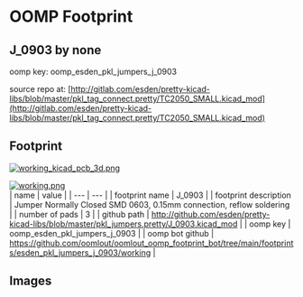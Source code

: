 # OOMP Footprint  
## J_0903  by none  
  
oomp key: oomp_esden_pkl_jumpers_j_0903  
  
source repo at: [http://gitlab.com/esden/pretty-kicad-libs/blob/master/pkl_tag_connect.pretty/TC2050_SMALL.kicad_mod](http://gitlab.com/esden/pretty-kicad-libs/blob/master/pkl_tag_connect.pretty/TC2050_SMALL.kicad_mod)  
## Footprint  
  
[![working_kicad_pcb_3d.png](working_kicad_pcb_3d_600.png)](working_kicad_pcb_3d.png)  
  
[![working.png](working_600.png)](working.png)  
| name | value | 
| --- | --- | 
| footprint name | J_0903 | 
| footprint description | Jumper Normally Closed SMD 0603, 0.15mm connection, reflow soldering | 
| number of pads | 3 | 
| github path | http://github.com/esden/pretty-kicad-libs/blob/master/pkl_jumpers.pretty/J_0903.kicad_mod | 
| oomp key | oomp_esden_pkl_jumpers_j_0903 | 
| oomp bot github | https://github.com/oomlout/oomlout_oomp_footprint_bot/tree/main/footprints/esden_pkl_jumpers_j_0903/working | 
## Images  
